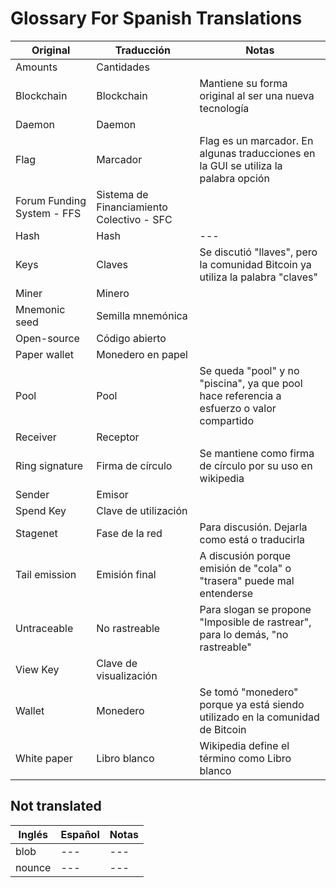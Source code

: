 ﻿# Glossary For Spanish Translations

| **Original** | **Traducción** | **Notas** |
| --- | --- | --- |
| Amounts | Cantidades | |
| Blockchain | Blockchain | Mantiene su forma original al ser una nueva tecnología |
| Daemon | Daemon |  |
| Flag | Marcador | Flag es un marcador. En algunas traducciones en la GUI se utiliza la palabra opción |
| Forum Funding System - FFS | Sistema de Financiamiento Colectivo - SFC | |
| Hash | Hash | --- |
| Keys | Claves | Se discutió "llaves", pero la comunidad Bitcoin ya utiliza la palabra "claves" |
| Miner | Minero | |
| Mnemonic seed | Semilla mnemónica | |
| Open-source | Código abierto | |
| Paper wallet | Monedero en papel | |
| Pool | Pool | Se queda "pool" y no "piscina", ya que pool hace referencia a esfuerzo o valor compartido |
| Receiver | Receptor | |
| Ring signature | Firma de círculo | Se mantiene como firma de círculo por su uso en wikipedia |
| Sender | Emisor | |
| Spend Key | Clave de utilización | |
| Stagenet | Fase de la red | Para discusión. Dejarla como está o traducirla |
| Tail emission | Emisión final | A discusión porque emisión de "cola" o "trasera" puede mal entenderse |
| Untraceable | No rastreable | Para slogan se propone "Imposible de rastrear", para lo demás, "no rastreable" |
| View Key | Clave de visualización | |
| Wallet | Monedero | Se tomó "monedero" porque ya está siendo utilizado en la comunidad de Bitcoin |
| White paper | Libro blanco | Wikipedia define el término como Libro blanco |


## Not translated

| **Inglés** | **Español** | **Notas** |
| --- | --- | --- |
| blob | --- | --- |
| nounce | --- | --- |